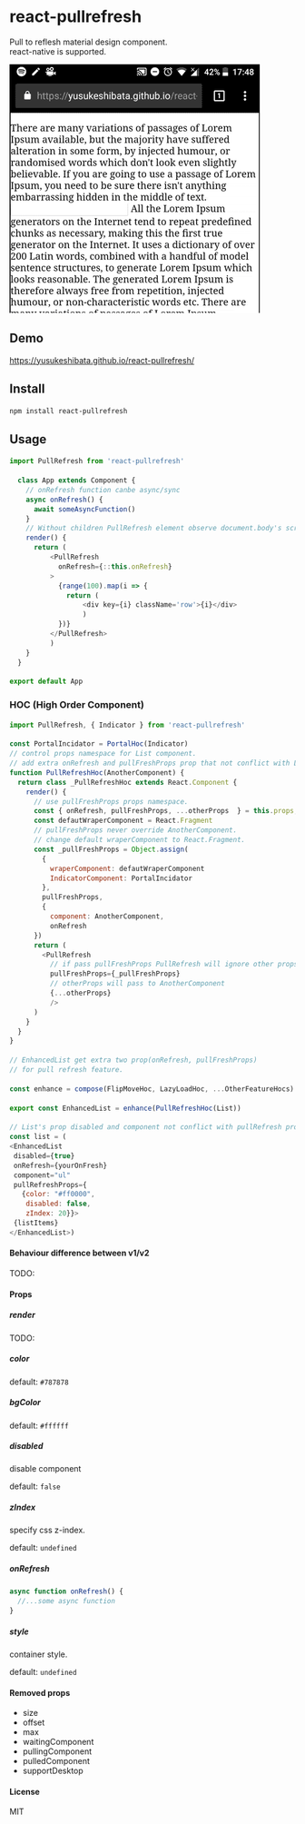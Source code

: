 # react-pullrefresh

Pull to reflesh material design component.<br>
react-native is supported.

![](/2017_03_06_13_09_14.gif?raw=true)

## Demo

<https://yusukeshibata.github.io/react-pullrefresh/>

## Install

```sh
npm install react-pullrefresh
```

## Usage

```javascript
import PullRefresh from 'react-pullrefresh'

  class App extends Component {
    // onRefresh function canbe async/sync
    async onRefresh() {
      await someAsyncFunction()
    }
    // Without children PullRefresh element observe document.body's scroll
    render() {
      return (
          <PullRefresh
            onRefresh={::this.onRefresh}
          >
            {range(100).map(i => {
              return (
                  <div key={i} className='row'>{i}</div>
                  )
            })}
          </PullRefresh>
          )
    }
  }

export default App
```

### HOC (High Order Component)

```javascript
import PullRefresh, { Indicator } from 'react-pullrefresh'

const PortalIncidator = PortalHoc(Indicator)
// control props namespace for List component.
// add extra onRefresh and pullFreshProps prop that not conflict with List Component.
function PullRefreshHoc(AnotherComponent) {
  return class _PullRefreshHoc extends React.Component {
    render() {
      // use pullFreshProps props namespace.
      const { onRefresh, pullFreshProps, ...otherProps  } = this.props;
      const defautWraperComponent = React.Fragment
      // pullFreshProps never override AnotherComponent.
      // change default wraperComponent to React.Fragment.
      const _pullFreshProps = Object.assign(
        {
          wraperComponent: defautWraperComponent
          IndicatorComponent: PortalIncidator
        },
        pullFreshProps,
        {
          component: AnotherComponent,
          onRefresh
      })
      return (
        <PullRefresh
          // if pass pullFreshProps PullRefresh will ignore other props
          pullFreshProps={_pullFreshProps}
          // otherProps will pass to AnotherComponent
          {...otherProps}
          />
      )
    }
  }
}

// EnhancedList get extra two prop(onRefresh, pullFreshProps)
// for pull refresh feature.

const enhance = compose(FlipMoveHoc, LazyLoadHoc, ...OtherFeatureHocs)

export const EnhancedList = enhance(PullRefreshHoc(List))

// List's prop disabled and component not conflict with pullRefresh props.
const list = (
<EnhancedList
 disabled={true}
 onRefresh={yourOnFresh}
 component="ul"
 pullRefreshProps={
   {color: "#ff0000",
    disabled: false,
    zIndex: 20}}>
 {listItems}
</EnhancedList>)
```

#### Behaviour difference between v1/v2

TODO:

#### Props

##### render

TODO:

##### color

default: `#787878`

##### bgColor

default: `#ffffff`

##### disabled

disable component

default: `false`

##### zIndex

specify css z-index.

default: `undefined`

##### onRefresh

```javascript
async function onRefresh() {
  //...some async function
}
```

##### style

container style.

default: `undefined`

#### Removed props

- size
- offset
- max
- waitingComponent
- pullingComponent
- pulledComponent
- supportDesktop

#### License

MIT
